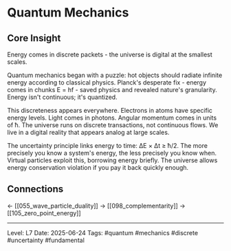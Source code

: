 # Quantum Mechanics

## Core Insight
Energy comes in discrete packets - the universe is digital at the smallest scales.

Quantum mechanics began with a puzzle: hot objects should radiate infinite energy according to classical physics. Planck's desperate fix - energy comes in chunks E = hf - saved physics and revealed nature's granularity. Energy isn't continuous; it's quantized.

This discreteness appears everywhere. Electrons in atoms have specific energy levels. Light comes in photons. Angular momentum comes in units of ħ. The universe runs on discrete transactions, not continuous flows. We live in a digital reality that appears analog at large scales.

The uncertainty principle links energy to time: ΔE × Δt ≥ ħ/2. The more precisely you know a system's energy, the less precisely you know when. Virtual particles exploit this, borrowing energy briefly. The universe allows energy conservation violation if you pay it back quickly enough.

## Connections
← [[055_wave_particle_duality]]
→ [[098_complementarity]]
→ [[105_zero_point_energy]]

---
Level: L7
Date: 2025-06-24
Tags: #quantum #mechanics #discrete #uncertainty #fundamental